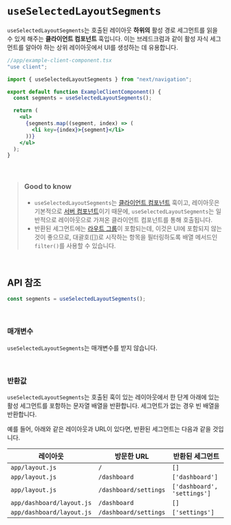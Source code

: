 # `useSelectedLayoutSegments`

`useSelectedLayoutSegments`는 호출된 레이아웃 **하위의** 활성 경로 세그먼트를 읽을 수 있게 해주는 **클라이언트 컴포넌트** 훅입니다. 이는 브레드크럼과 같이 활성 자식 세그먼트를 알아야 하는 상위 레이아웃에서 UI를 생성하는 데 유용합니다.

```jsx
//app/example-client-component.tsx
"use client";

import { useSelectedLayoutSegments } from "next/navigation";

export default function ExampleClientComponent() {
  const segments = useSelectedLayoutSegments();

  return (
    <ul>
      {segments.map((segment, index) => (
        <li key={index}>{segment}</li>
      ))}
    </ul>
  );
}
```

<br>

> ### Good to know
>
> - `useSelectedLayoutSegments`는 [클라이언트 컴포넌트](../../Building_Your_Application/Rendering/Server_and_Client_Components.md) 훅이고, 레이아웃은 기본적으로 [서버 컴포넌트](../../Building_Your_Application/Rendering/Server_and_Client_Components.md)이기 때문에, `useSelectedLayoutSegments`는 일반적으로 레이아웃으로 가져온 클라이언트 컴포넌트를 통해 호출됩니다.
> - 반환된 세그먼트에는 [라우트 그룹](../../Building_Your_Application/Routing/Defining_Routes.md)이 포함되는데, 이것은 UI에 포함되지 않는 것이 좋으므로, 대괄호([])로 시작하는 항목을 필터링하도록 배열 메서드인 `filter()`를 사용할 수 있습니다.

<br>

## API 참조

```jsx
const segments = useSelectedLayoutSegments();
```

<br>

### 매개변수

`useSelectedLayoutSegments`는 매개변수를 받지 않습니다.

<br>

### 반환값

`useSelectedLayoutSegments`는 호출된 훅이 있는 레이아웃에서 한 단계 아래에 있는 활성 세그먼트를 포함하는 문자열 배열을 반환합니다. 세그먼트가 없는 경우 빈 배열을 반환합니다.

예를 들어, 아래와 같은 레이아웃과 URL이 있다면, 반환된 세그먼트는 다음과 같을 것입니다.

| 레이아웃                  | 방문한 URL            | 반환된 세그먼트             |
| ------------------------- | --------------------- | --------------------------- |
| `app/layout.js`           | `/`                   | `[]`                        |
| `app/layout.js`           | `/dashboard`          | `['dashboard']`             |
| `app/layout.js`           | `/dashboard/settings` | `['dashboard', 'settings']` |
| `app/dashboard/layout.js` | `/dashboard`          | `[]`                        |
| `app/dashboard/layout.js` | `/dashboard/settings` | `['settings']`              |

